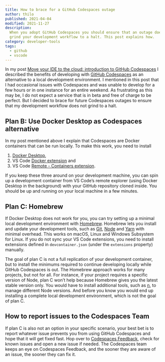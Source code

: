 ```yaml
---
title: How to brace for a GitHub Codespaces outage
author: thilo
published: 2021-04-04
modified: 2021-11-27
description:
  When you adopt GitHub Codespaces you should ensure that an outage does not
  grind your development workflow to a halt. This post explains how.
category: developer-tools
tags:
  - github
  - vscode
---
```


In my post
[Move your IDE to the cloud: introduction to GitHub Codespaces](/posts/move-your-ide-to-the-cloud-introduction-to-github-codespaces)
I described the benefits of developing with
[GitHub Codespaces](https://github.com/features/codespaces) as an alternative to
a local development environment. I mentioned in this post that I had occasional
issues with Codespaces and was unable to develop for a few hours or in one
instance for an entire weekend. As frustrating as this may be, I do not expect a
service that is in beta and free of charge to be perfect. But I decided to brace
for future Codespaces outages to ensure that my development workflow does not
grind to a halt.

## Plan B: Use Docker Desktop as Codespaces alternative

In my post mentioned above I explain that Codespaces are Docker containers that
can be run locally. To make this work, you need to install

1. [Docker Desktop](https://www.docker.com/products/docker-desktop),
1. VS Code
   [Docker extension](https://marketplace.visualstudio.com/items?itemName=ms-azuretools.vscode-docker)
   and
1. VS Code
   [Remote - Containers extension](https://marketplace.visualstudio.com/items?itemName=ms-vscode-remote.remote-containers).

If you keep these three around on your development machine, you can spin up a
development container from VS Code’s remote explorer (using Docker Desktop in
the background) with your GitHub repository cloned inside. You should be up and
running on your local machine in a few minutes.

## Plan C: Homebrew

If Docker Desktop does not work for you, you can try setting up a minimal local
development environment with [Homebrew](https://brew.sh/). Homebrew lets you
install and update your development tools, such as [Git](https://git-scm.com/),
[Node](https://nodejs.org/en/) and [Yarn](https://yarnpkg.com/) with minimal
overhead. This works on macOS, Linux and Windows Subsystem for Linux. If you do
not sync your VS Code extensions, you need to install extensions defined in
`devcontainer.json` (under the `extensions` property) manually.

The goal of plan C is not a full replication of your development container, but
to install the minimums required to continue developing locally while GitHub
Codespaces is out. The Homebrew approach works for many projects, but not for
all. For instance, if your project requires a specific version of Node, plan C
won’t help because Homebrew gives you the latest stable version only. You would
have to install additional tools, such as [n](https://github.com/tj/n), to
manage different Node versions. And before you know you would end up installing
a complete local development environment, which is not the goal of plan C.

## How to report issues to the Codespaces Team

If plan C is also not an option in your specific scenario, your best bet is to
report whatever issue prevents you from using GitHub Codespaces and hope that it
will get fixed fast. Hop over to
[Codespaces Feedback](https://github.com/github/feedback/discussions/categories/codespaces-feedback),
check for known issues and open a new issue if needed. The Codespaces team keeps
an eye on Codespaces Feedback, and the sooner they are aware of an issue, the
sooner they can fix it.
